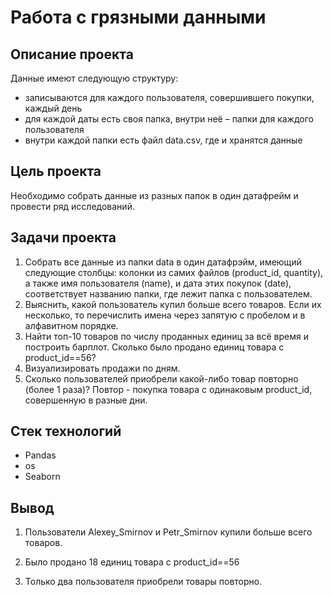# Работа с грязными данными

## Описание проекта
Данные имеют следующую структуру:

* записываются для каждого пользователя, совершившего покупки, каждый день
* для каждой даты есть своя папка, внутри неё – папки для каждого пользователя
* внутри каждой папки есть файл data.csv, где и хранятся данные


## Цель проекта

Необходимо собрать данные из разных папок в один датафрейм и провести ряд исследований.

## Задачи проекта

1. Собрать все данные из папки data в один датафрэйм, имеющий следующие столбцы: колонки из самих файлов (product_id, quantity), а также имя пользователя (name), и дата этих покупок (date), соответствует названию папки, где лежит папка с пользователем.
2. Выяснить, какой пользователь купил больше всего товаров. Если их несколько, то перечислить имена через запятую с пробелом и в алфавитном порядке.
3. Найти топ-10 товаров по числу проданных единиц за всё время и построить барплот. Сколько было продано единиц товара с product_id==56?
4. Визуализировать продажи по дням.
5. Сколько пользователей приобрели какой-либо товар повторно (более 1 раза)? Повтор - покупка товара с одинаковым product_id, совершенную в разные дни. 

## Стек технологий
* Pandas
* os
* Seaborn


## Вывод

1. Пользователи Alexey_Smirnov и Petr_Smirnov купили больше всего товаров.

2. Было продано 18 единиц  товара с product_id==56

3. Только два пользователя приобрели товары повторно.